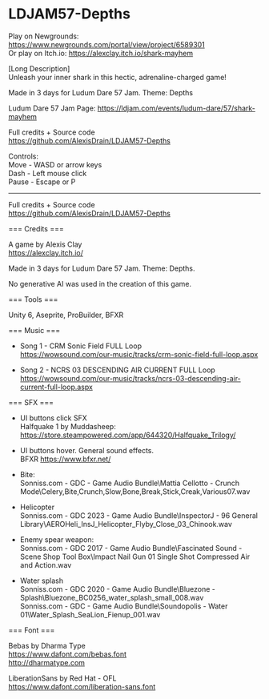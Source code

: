 # LDJAM57-Depths

Play on Newgrounds: https://www.newgrounds.com/portal/view/project/6589301  
Or play on Itch.io: https://alexclay.itch.io/shark-mayhem  

[Long Description]  
Unleash your inner shark in this hectic, adrenaline-charged game!  

Made in 3 days for Ludum Dare 57 Jam. Theme: Depths  

Ludum Dare 57 Jam Page: 
https://ldjam.com/events/ludum-dare/57/shark-mayhem  

Full credits + Source code  
https://github.com/AlexisDrain/LDJAM57-Depths    

Controls:  
Move - WASD or arrow keys  
Dash - Left mouse click  
Pause - Escape or P  


-----------------


Full credits + Source code  
https://github.com/AlexisDrain/LDJAM57-Depths    

=== Credits ===  

A game by Alexis Clay  
https://alexclay.itch.io/  

Made in 3 days for Ludum Dare 57 Jam. Theme: Depths.  

No generative AI was used in the creation of this game.  

=== Tools ===  

Unity 6, Aseprite, ProBuilder, BFXR  

=== Music ===  

- Song 1 - CRM Sonic Field FULL Loop  
https://wowsound.com/our-music/tracks/crm-sonic-field-full-loop.aspx  

- Song 2 - NCRS 03 DESCENDING AIR CURRENT FULL Loop  
https://wowsound.com/our-music/tracks/ncrs-03-descending-air-current-full-loop.aspx  

=== SFX ===  

- UI buttons click SFX  
Halfquake 1 by Muddasheep: https://store.steampowered.com/app/644320/Halfquake_Trilogy/  

- UI buttons hover. General sound effects.  
BFXR https://www.bfxr.net/  

- Bite:  
Sonniss.com - GDC - Game Audio Bundle\Mattia Cellotto - Crunch Mode\Celery,Bite,Crunch,Slow,Bone,Break,Stick,Creak,Various07.wav  

- Helicopter  
Sonniss.com - GDC 2023 - Game Audio Bundle\InspectorJ - 96 General Library\AEROHeli_InsJ_Helicopter_Flyby_Close_03_Chinook.wav  

- Enemy spear weapon:  
Sonniss.com - GDC 2017 - Game Audio Bundle\Fascinated Sound - Scene Shop Tool Box\Impact Nail Gun 01 Single Shot Compressed Air and Action.wav  

- Water splash  
Sonniss.com - GDC 2020 - Game Audio Bundle\Bluezone - Splash\Bluezone_BC0256_water_splash_small_008.wav  
Sonniss.com - GDC - Game Audio Bundle\Soundopolis - Water 01\Water_Splash_SeaLion_Fienup_001.wav  

=== Font ===  

Bebas by Dharma Type  
https://www.dafont.com/bebas.font  
http://dharmatype.com  

LiberationSans by Red Hat - OFL  
https://www.dafont.com/liberation-sans.font  
